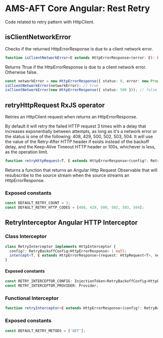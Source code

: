 # AMS-AFT Core Angular: Rest Retry

Code related to retry pattern with HttpClient.

## isClientNetworkError

Checks if the returned HttpErrorResponse is due to a client network error.

```ts
function isClientNetworkError<E extends HttpErrorResponse>(error: E): boolean;
```

Returns Ttrue if the HttpErrorResponse is due to a client network error. Otherwise false.

```ts
const networkError = new HttpErrorResponse({ status: 0, error: new ProgressEvent('') });
isClientNetworkError(networkError); // true
isClientNetworkError(new HttpErrorResponse({ status: 500 })); // false
```

## retryHttpRequest RxJS operator

Retries an HttpClient request when returns an HttpErrorResponse.

By default it will retry the failed HTTP request 3 times with a delay that increases exponentially between attempts,
as long as it's a network error or the status is one of the following: 408, 429, 500, 502, 503, 504.
It will use the value of the Retry-After HTTP header if exists instead of the backoff delay,
and the Keep-Alive Timeout HTTP header or 100s, whichever is less, as the operation limit.

```ts
function retryHttpRequest<T, E extends HttpErrorResponse>(config?: RetryBackoffConfig<E>): MonoTypeOperatorFunction<T>;
```

Returns a function that returns an Angular Http Request Observable that will resubscribe to the source stream when the source streams an HttpErrorResponse.

### Exposed constants

```ts
const DEFAULT_RETRY_COUNT = 3;
const DEFAULT_RETRY_HTTP_CODES = [408, 429, 500, 502, 503, 504];
```

## RetryInterceptor Angular HTTP Interceptor

### Class Interceptor

```ts
class RetryInterceptor implements HttpInterceptor {
  config?: RetryBackoffConfig<HttpErrorResponse> | null;
  intercept<T, E extends HttpErrorResponse>(request: HttpRequest<T>, next: HttpHandler): Observable<HttpEvent<T>>;
}
```

#### Exposed constants

```ts
const RETRY_INTERCEPTOR_CONFIG: InjectionToken<RetryBackoffConfig<HttpErrorResponse>>;
const RETRY_INTERCEPTOR_PROVIDER: Provider;
```

### Functional Interceptor

```ts
function retryInterceptor<E extends HttpErrorResponse>(config?: RetryBackoffConfig<E>): HttpInterceptorFn;
```

### Exposed constants

```ts
const DEFAULT_RETRY_METODS = ['GET'];
```
